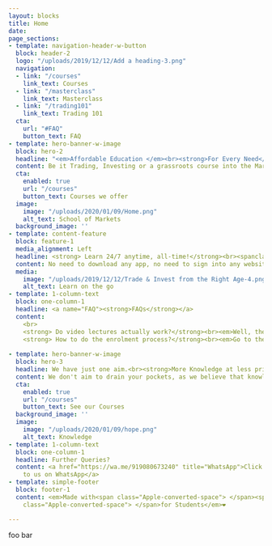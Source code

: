 ```yaml
---
layout: blocks
title: Home
date: 
page_sections:
- template: navigation-header-w-button
  block: header-2
  logo: "/uploads/2019/12/12/Add a heading-3.png"
  navigation:
  - link: "/courses"
    link_text: Courses
  - link: "/masterclass"
    link_text: Masterclass
  - link: "/trading101"
    link_text: Trading 101
  cta:
    url: "#FAQ"
    button_text: FAQ
- template: hero-banner-w-image
  block: hero-2
  headline: "<em>Affordable Education </em><br><strong>For Every Need</strong>"
  content: Be it Trading, Investing or a grassroots course into the Markets, you are at the right place.<strong> We won't say we're the best, but, yeah, we are. </strong>
  cta:
    enabled: true
    url: "/courses"
    button_text: Courses we offer
  image:
    image: "/uploads/2020/01/09/Home.png"
    alt_text: School of Markets
  background_image: ''
- template: content-feature
  block: feature-1
  media_alignment: Left
  headline: <strong> Learn 24/7 anytime, all-time!</strong><br><spanclass="light">We pride ourselves with a unique mobile based knowledge solution.</span>
  content: No need to download any app, no need to sign into any website, and lose your privacy. This is a simple, systematic and straightforward concept where the course is added to your own Cloud Drive. <br>(At the moment, we support GDrive and OneDrive)<br> <br> <strong>Psst... you get additional knowledge resources every month. No strings attached!</strong>
  media:
    image: "/uploads/2019/12/12/Trade & Invest from the Right Age-4.png"
    alt_text: Learn on the go
- template: 1-column-text
  block: one-column-1
  headline: <a name="FAQ"><strong>FAQs</strong></a>
  content:
    <br>
    <strong> Do video lectures actually work?</strong><br><em>Well, there is this big misconception that a live face to face session is better, but, with a cloud based series, people have consistently reported better understanding to us, and you can replay it any number of times. With the modern day needs and skewed work-life balance, this makes much more sense too, as you can Binge on it like Netflix. Just that, you learn here, than just laughing to a recorded laugh track on a retarded sitcom.</em><br><br>
    <strong> How to do the enrolment process?</strong><br><em>Go to the respective Courses from the top, and register for the course. You'd get the course sent to you, within 24 hours.</em><br><br><strong> How much profit can I make?</strong><br><em>This is the wrong question. The right question would be how much you are willing to risk. If you are willing to take minimal risk, you can make 10% per trade very easily.(Which our Masterclass specialises in) If you're willing to risk more of your capital, sky is the limit. We've had people making 30 times!(Though we strictly never recommend it)</em><br><br><strong> Can I get a Discount?</strong><br><em>Really? Take a look at our prices. We'd gladly price our courses for ₹5, if we were selling samosas<br>(On second thought, quality matters, so, even that would be at least ₹15). The courses have far more value than courses that are sold for over ₹50 thousand.</em><br><br><strong> How much capital will I need?</strong><br><em>There is no requirement of any minimum capital, only a mind to learn is required. But, we would suggest at least ₹5 thousand to start with.</em>
    
- template: hero-banner-w-image
  block: hero-3
  headline: We have just one aim.<br><strong>More Knowledge at less prices.</strong>
  content: We don't aim to drain your pockets, as we believe that knowledge must be accessible to everyone always. We're simple people with simple yet strong ideals.<br>Are you <strong>Still waiting</strong>?
  cta:
    enabled: true
    url: "/courses"
    button_text: See our Courses
  background_image: ''
  image:
    image: "/uploads/2020/01/09/hope.png"
    alt_text: Knowledge
- template: 1-column-text
  block: one-column-1
  headline: Further Queries?
  content: <a href="https://wa.me/919080673240" title="WhatsApp">Click here to reach
    to us on WhatsApp</a>
- template: simple-footer
  block: footer-1
  content: <em>Made with<span class="Apple-converted-space"> </span><span class="love">Love</span><span
    class="Apple-converted-space"> </span>for Students</em>❤︎

---
```

foo bar
